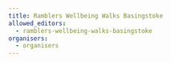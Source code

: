 ```yaml
---
title: Ramblers Wellbeing Walks Basingstoke
allowed_editors:
  - ramblers-wellbeing-walks-basingstoke
organisers:
  - organisers
---
```

